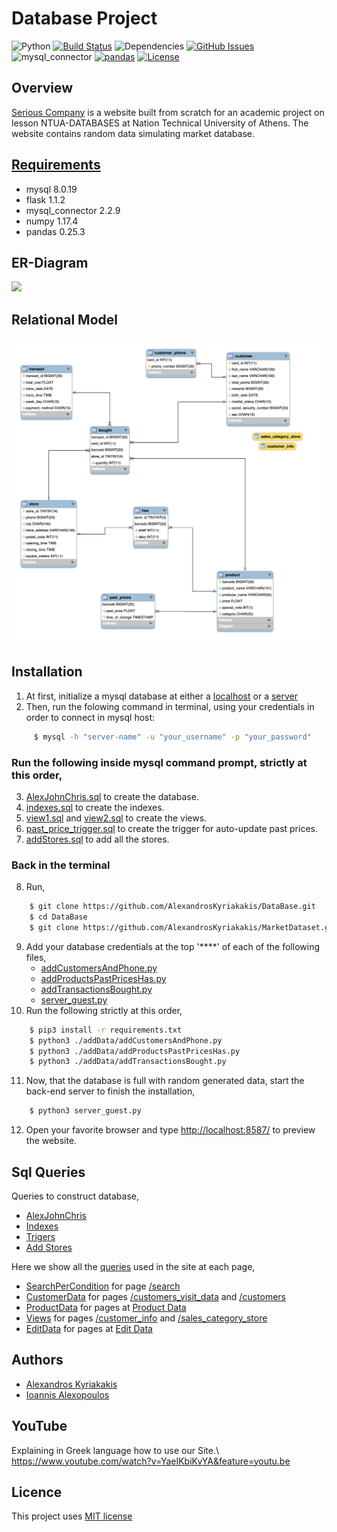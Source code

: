 # Database Project


![Python](https://img.shields.io/badge/python-v3.6+-blue.svg)
[![Build Status](https://img.shields.io/badge/mysql-v8.0.19+-red.svg)](https://img.shields.io/badge/mysql_connector-v2.2.9-blue.svg)
![Dependencies](https://img.shields.io/badge/flask-v1.1.2-blue)
[![GitHub Issues](https://img.shields.io/badge/numpy-v1.17.4-green.svg)](https://img.shields.io/badge/pandas-v0.25.3-yellow.svg)
![mysql_connector](https://img.shields.io/badge/mysql_connector-v2.2.9-blue.svg)
[![pandas](https://img.shields.io/badge/pandas-v0.25.3-yellow.svg)](https://opensource.org/licenses/MIT)
[![License](https://img.shields.io/badge/license-MIT-blue.svg)](https://opensource.org/licenses/MIT)

## Overview

[Serious Company](https://damp-thicket-93938.herokuapp.com/) is a website built from scratch for an academic project on lesson NTUA-DATABASES at Nation Technical University of Athens. The website contains random data simulating market database.

## [Requirements](https://github.com/AlexandrosKyriakakis/DataBase/blob/master/requirements.txt)

- mysql 8.0.19
- flask 1.1.2
- mysql_connector 2.2.9
- numpy 1.17.4
- pandas 0.25.3

## ER-Diagram

![](https://github.com/AlexandrosKyriakakis/DataBase/blob/master/img/er-diagram.png?raw=true)

## Relational Model

![](https://github.com/AlexandrosKyriakakis/DataBase/blob/master/img/relationalModel.png?raw=true)

## Installation

1. At first, initialize a mysql database at either a [localhost](https://dev.mysql.com/doc/mysql-getting-started/en/) or a [server](https://aws.amazon.com/rds/)
2. Then, run the folowing command in terminal, using your credentials in order to connect in mysql host:

```bash
	 $ mysql -h "server-name" -u "your_username" -p "your_password"
```

### Run the following inside mysql command prompt, strictly at this order,

3. [AlexJohnChris.sql](https://github.com/AlexandrosKyriakakis/DataBase/blob/master/sql/AlexJohnChris.sql) to create the database.
4. [indexes.sql](https://github.com/AlexandrosKyriakakis/DataBase/blob/master/sql/Indexes/indexes.sql) to create the indexes.
5. [view1.sql](https://github.com/AlexandrosKyriakakis/DataBase/blob/master/sql/views/view1.sql) and [view2.sql](https://github.com/AlexandrosKyriakakis/DataBase/blob/master/sql/views/view2.sql) to create the views.
6. [past_price_trigger.sql](https://github.com/AlexandrosKyriakakis/DataBase/blob/master/sql/trigers/past_price_trigger.sql) to create the trigger for auto-update past prices.
7. [addStores.sql](https://github.com/AlexandrosKyriakakis/DataBase/blob/master/sql/addStores/addStores.sql) to add all the stores.

### Back in the terminal

8. Run,

```bash
	$ git clone https://github.com/AlexandrosKyriakakis/DataBase.git
	$ cd DataBase
	$ git clone https://github.com/AlexandrosKyriakakis/MarketDataset.git
```

9. Add your database credentials at the top '\*\*\*\*' of each of the following files,
   - [addCustomersAndPhone.py](https://github.com/AlexandrosKyriakakis/DataBase/blob/master/addData/addCustomersAndPhone.py)
   - [addProductsPastPricesHas.py](https://github.com/AlexandrosKyriakakis/DataBase/blob/master/addData/addProductsPastPricesHas.py)
   - [addTransactionsBought.py](https://github.com/AlexandrosKyriakakis/DataBase/blob/master/addData/addTransactionsBought.py)
   - [server_guest.py](https://github.com/AlexandrosKyriakakis/DataBase/blob/master/server_guest.py)
10. Run the following strictly at this order,

```bash
	$ pip3 install -r requirements.txt
	$ python3 ./addData/addCustomersAndPhone.py
	$ python3 ./addData/addProductsPastPricesHas.py
	$ python3 ./addData/addTransactionsBought.py
```

11. Now, that the database is full with random generated data, start the back-end server to finish the installation,

```bash
	$ python3 server_guest.py
```

12. Open your favorite browser and type <http://localhost:8587/> to preview the website.

## Sql Queries

Queries to construct database,

- [AlexJohnChris](https://github.com/AlexandrosKyriakakis/DataBase/tree/master/sql)
- [Indexes](https://github.com/AlexandrosKyriakakis/DataBase/tree/master/sql/Indexes)
- [Trigers](https://github.com/AlexandrosKyriakakis/DataBase/tree/master/sql/trigers)
- [Add Stores](https://github.com/AlexandrosKyriakakis/DataBase/tree/master/sql/addStores)

Here we show all the [queries](https://github.com/AlexandrosKyriakakis/DataBase/tree/master/sql) used in the site at each page,

- [SearchPerCondition](https://github.com/AlexandrosKyriakakis/DataBase/tree/master/sql/SearchPerCondition) for page [/search](https://damp-thicket-93938.herokuapp.com/search)
- [CustomerData](https://github.com/AlexandrosKyriakakis/DataBase/tree/master/sql/CustomerData) for pages [/customers_visit_data](https://damp-thicket-93938.herokuapp.com/customers_visit_data) and [/customers](https://damp-thicket-93938.herokuapp.com/customers)
- [ProductData](https://github.com/AlexandrosKyriakakis/DataBase/tree/master/sql/ProductData) for pages at [Product Data](https://damp-thicket-93938.herokuapp.com)
- [Views](https://github.com/AlexandrosKyriakakis/DataBase/tree/master/sql/views) for pages [/customer_info](https://damp-thicket-93938.herokuapp.com/customer_info) and [/sales_category_store](https://damp-thicket-93938.herokuapp.com/sales_category_store)
- [EditData](https://github.com/AlexandrosKyriakakis/DataBase/tree/master/sql/EditData) for pages at [Edit Data](https://damp-thicket-93938.herokuapp.com)

## Authors

- [Alexandros Kyriakakis](https://github.com/AlexandrosKyriakakis)
- [Ioannis Alexopoulos](https://github.com/galexo)
## YouTube
Explaining in Greek language how to use our Site.\\
<https://www.youtube.com/watch?v=YaeIKbiKvYA&feature=youtu.be>

## Licence

This project uses [MIT license](https://github.com/AlexandrosKyriakakis/DataBase/blob/master/LICENCE)
